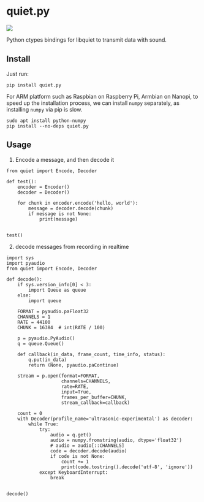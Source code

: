 quiet.py
========

[![](https://img.shields.io/pypi/v/quiet.py.svg)](https://pypi.org/project/quiet.py/)


Python ctypes bindings for libquiet to transmit data with sound.

## Install
Just run:
```
pip install quiet.py
```

For ARM platform such as Raspbian on Raspberry Pi, Armbian on Nanopi, 
to speed up the installation process, we can install `numpy` separately,
as installing `numpy` via pip is slow.

```
sudo apt install python-numpy
pip install --no-deps quiet.py
```


## Usage
1. Encode a message, and then decode it
```
from quiet import Encode, Decoder

def test():
    encoder = Encoder()
    decoder = Decoder()

    for chunk in encoder.encode('hello, world'):
        message = decoder.decode(chunk)
        if message is not None:
            print(message)


test()
```

2. decode messages from recording in realtime

```
import sys
import pyaudio
from quiet import Encode, Decoder

def decode():
    if sys.version_info[0] < 3:
        import Queue as queue
    else:
        import queue

    FORMAT = pyaudio.paFloat32
    CHANNELS = 1
    RATE = 44100
    CHUNK = 16384  # int(RATE / 100)

    p = pyaudio.PyAudio()
    q = queue.Queue()

    def callback(in_data, frame_count, time_info, status):
        q.put(in_data)
        return (None, pyaudio.paContinue)

    stream = p.open(format=FORMAT,
                    channels=CHANNELS,
                    rate=RATE,
                    input=True,
                    frames_per_buffer=CHUNK,
                    stream_callback=callback)

    count = 0
    with Decoder(profile_name='ultrasonic-experimental') as decoder:
        while True:
            try:
                audio = q.get()
                audio = numpy.fromstring(audio, dtype='float32')
                # audio = audio[::CHANNELS]
                code = decoder.decode(audio)
                if code is not None:
                    count += 1
                    print(code.tostring().decode('utf-8', 'ignore'))
            except KeyboardInterrupt:
                break


decode()
```


